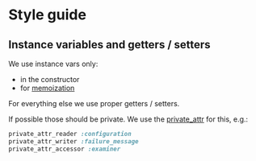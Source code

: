 # Style guide

## Instance variables and getters / setters

We use instance vars only:

- in the constructor
- for [memoization](http://gavinmiller.io/2013/basics-of-ruby-memoization/)

For everything else we use proper getters / setters.

If possible those should be private. We use the [private_attr](https://github.com/jswanner/private_attr) for this, e.g.:

```Ruby
private_attr_reader :configuration
private_attr_writer :failure_message
private_attr_accessor :examiner
```